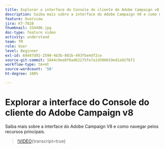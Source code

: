 ```yaml
---
title: Explorar a interface do Console do cliente do Adobe Campaign v8
description: Saiba mais sobre a interface do Adobe Campaign V8 e como navegar pelos recursos principais.
feature: Overview
jira: KT-7828
thumbnail: 334496.jpg
doc-type: feature video
activity: understand
team: TM
role: User
level: Beginner
exl-id: 69d47d92-2590-4b3b-801b-493fbe4df2ce
source-git-commit: 1844c9ee8f8ad62275fe7a1d306019ed1a92f6f2
workflow-type: tm+mt
source-wordcount: '50'
ht-degree: 100%

---
```


# Explorar a interface do Console do cliente do Adobe Campaign v8

Saiba mais sobre a interface do Adobe Campaign V8 e como navegar pelos recursos principais.

>[!VIDEO](https://video.tv.adobe.com/v/3426442?quality=12&learn=on&captions=por_br){transcript=true}
